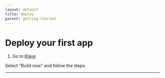 ```yaml
---
layout: default
title: deploy
parent: getting-started
---
```


# Deploy your first app

1. Go to [Klave](https://klave.network/)

Select "Build now" and follow the steps

---
